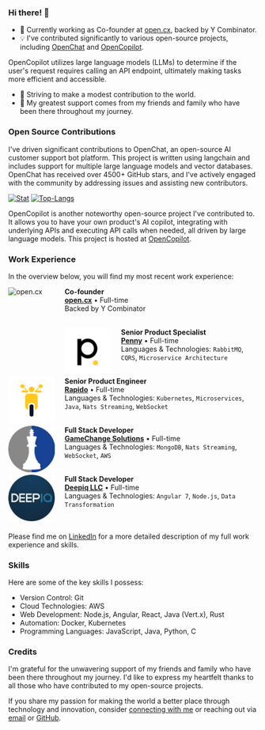 ### Hi there! 👋
- 🚀 Currently working as Co-founder at [open.cx](https://open.cx), backed by Y Combinator.
- 💡 I've contributed significantly to various open-source projects, including [OpenChat](https://github.com/openchatai/OpenChat) and [OpenCopilot](https://github.com/openchatai/OpenCopilot).

OpenCopilot utilizes large language models (LLMs) to determine if the user's request requires calling an API endpoint, ultimately making tasks more efficient and accessible.
- 🌟 Striving to make a modest contribution to the world.
- 👥 My greatest support comes from my friends and family who have been there throughout my journey.

### Open Source Contributions
I've driven significant contributions to OpenChat, an open-source AI customer support bot platform. This project is written using langchain and includes support for multiple large language models and vector databases. OpenChat has received over 4500+ GitHub stars, and I've actively engaged with the community by addressing issues and assisting new contributors.

[![Stat](https://github-readme-stats.vercel.app/api?username=codebanesr&count_private=true&show_icons=true&line_height=20&theme=default)](https://github.com/codebanesr) [![Top-Langs](https://github-readme-stats.vercel.app/api/top-langs/?username=codebanesr&layout=compact&hide=HTML&theme=default_repocard)](https://github.com/codebanesr)

OpenCopilot is another noteworthy open-source project I've contributed to. It allows you to have your own product's AI copilot, integrating with underlying APIs and executing API calls when needed, all driven by large language models. This project is hosted at [OpenCopilot](https://github.com/openchatai/OpenCopilot).

### Work Experience
In the overview below, you will find my most recent work experience:

[<img align="left" style="margin-right: 20px;" height="94px" width="94px" alt="open.cx" src="PATH_TO_OPEN_CX_LOGO"/>](https://open.cx)

**Co-founder** \
[**open.cx**](https://open.cx) • Full-time \
Backed by Y Combinator \
<br/>

[<img align="left" style="margin-right: 20px;" height="94px" width="94px" alt="Penny" src="./images/penny_white.jpg?raw=true"/>](https://penny.co)

**Senior Product Specialist** \
[**Penny**](https://penny.co) • Full-time \
Languages & Technologies: `RabbitMQ`, `CQRS`, `Microservice Architecture` \
<br/>

[<img align="left" style="margin-right: 20px;" height="94px" width="94px" alt="Rapido" src="./images/rapido.png?raw=true"/>](https://rapido.bike)

**Senior Product Engineer** \
[**Rapido**](https://rapido.bike) • Full-time \
Languages & Technologies: `Kubernetes`, `Microservices`, `Java`, `Nats Streaming`, `WebSocket` \
<br/>

[<img align="left" style="margin-right: 20px;" height="94px" width="94px" alt="GameChange Solutions" src="./images/gamechange.jpg?raw=true"/>](https://gamechange.com/)

**Full Stack Developer** \
[**GameChange Solutions**](https://gamechange.com/) • Full-time \
Languages & Technologies: `MongoDB`, `Nats Streaming`, `WebSocket`, `AWS` \
<br/>

[<img align="left" style="margin-right: 20px;" height="94px" width="94px" alt="Deepiq LLC" src="./images/deepiq_.jpg?raw=true"/>](https://deepiq.com)

**Full Stack Developer** \
[**Deepiq LLC**](https://deepiq.com) • Full-time \
Languages & Technologies: `Angular 7`, `Node.js`, `Data Transformation` \
<br/>
<br/>

Please find me on [LinkedIn](https://www.linkedin.com/in/shanurcsenitap) for a more detailed description of my full work experience and skills.

### Skills
Here are some of the key skills I possess:
- Version Control: Git
- Cloud Technologies: AWS
- Web Development: Node.js, Angular, React, Java (Vert.x), Rust
- Automation: Docker, Kubernetes
- Programming Languages: JavaScript, Java, Python, C

### Credits
I'm grateful for the unwavering support of my friends and family who have been there throughout my journey. I'd like to express my heartfelt thanks to all those who have contributed to my open-source projects.

If you share my passion for making the world a better place through technology and innovation, consider [connecting with me](https://www.linkedin.com/in/shanurcsenitap) or reaching out via [email](mailto:shanur.cse.nitap@gmail.com) or [GitHub](https://github.com/codebanesr).
